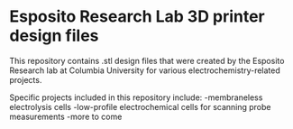 # Esposito Research Lab 3D printer design files

This repository contains .stl design files that were created by the Esposito Research lab at Columbia University for various electrochemistry-related projects.

Specific projects included in this repository include:
-membraneless electrolysis cells
-low-profile electrochemical cells for scanning probe measurements
-more to come

